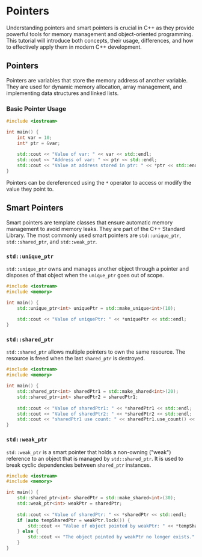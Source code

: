 # Pointers

Understanding pointers and smart pointers is crucial in C++ as they provide powerful tools for memory management and object-oriented programming. This tutorial will introduce both concepts, their usage, differences, and how to effectively apply them in modern C++ development.

## Pointers

Pointers are variables that store the memory address of another variable. They are used for dynamic memory allocation, array management, and implementing data structures and linked lists.

### Basic Pointer Usage

```cpp
#include <iostream>

int main() {
    int var = 10;
    int* ptr = &var;
    
    std::cout << "Value of var: " << var << std::endl;
    std::cout << "Address of var: " << ptr << std::endl;
    std::cout << "Value at address stored in ptr: " << *ptr << std::endl;
}
```

Pointers can be dereferenced using the `*` operator to access or modify the value they point to.

## Smart Pointers

Smart pointers are template classes that ensure automatic memory management to avoid memory leaks. They are part of the C++ Standard Library. The most commonly used smart pointers are `std::unique_ptr`, `std::shared_ptr`, and `std::weak_ptr`.

### `std::unique_ptr`

`std::unique_ptr` owns and manages another object through a pointer and disposes of that object when the `unique_ptr` goes out of scope.

```cpp
#include <iostream>
#include <memory>

int main() {
    std::unique_ptr<int> uniquePtr = std::make_unique<int>(10);
    
    std::cout << "Value of uniquePtr: " << *uniquePtr << std::endl;
}
```

### `std::shared_ptr`

`std::shared_ptr` allows multiple pointers to own the same resource. The resource is freed when the last `shared_ptr` is destroyed.

```cpp
#include <iostream>
#include <memory>

int main() {
    std::shared_ptr<int> sharedPtr1 = std::make_shared<int>(20);
    std::shared_ptr<int> sharedPtr2 = sharedPtr1;
    
    std::cout << "Value of sharedPtr1: " << *sharedPtr1 << std::endl;
    std::cout << "Value of sharedPtr2: " << *sharedPtr2 << std::endl;
    std::cout << "sharedPtr1 use count: " << sharedPtr1.use_count() << std::endl;
}
```

### `std::weak_ptr`

`std::weak_ptr` is a smart pointer that holds a non-owning ("weak") reference to an object that is managed by `std::shared_ptr`. It is used to break cyclic dependencies between `shared_ptr` instances.

```cpp
#include <iostream>
#include <memory>

int main() {
    std::shared_ptr<int> sharedPtr = std::make_shared<int>(30);
    std::weak_ptr<int> weakPtr = sharedPtr;
    
    std::cout << "Value of sharedPtr: " << *sharedPtr << std::endl;
    if (auto tempSharedPtr = weakPtr.lock()) {
        std::cout << "Value of object pointed by weakPtr: " << *tempSharedPtr << std::endl;
    } else {
        std::cout << "The object pointed by weakPtr no longer exists." << std::endl;
    }
}
```